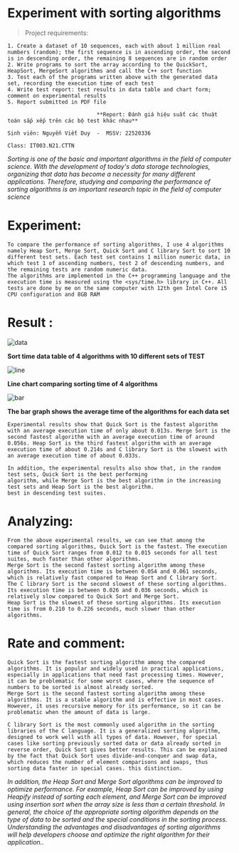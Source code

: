# Experiment with sorting algorithms

> Project requirements: 
```
1. Create a dataset of 10 sequences, each with about 1 million real numbers (random); the first sequence is in ascending order, the second is in descending order, the remaining 8 sequences are in random order
2. Write programs to sort the array according to the QuickSort, HeapSort, MergeSort algorithms and call the C++ sort function
3. Test each of the programs written above with the generated data set, recording the execution time of each test
4. Write test report: test results in data table and chart form; comment on experimental results
5. Report submitted in PDF file
```
                                **Report: Đánh giá hiệu suất các thuật toán sắp xếp trên các bộ test khác nhau**

`Sinh viên: Nguyễn Viết Duy  -  MSSV: 22520336`

`Class: IT003.N21.CTTN`


*Sorting is one of the basic and important algorithms in the field of computer science. With the development of today's data storage technologies, organizing that data has become a necessity for many different applications. Therefore, studying and comparing the performance of sorting algorithms is an important research topic in the field of computer science*

# Experiment:

```
To compare the performance of sorting algorithms, I use 4 algorithms namely Heap Sort, Merge Sort, Quick Sort and C library Sort to sort 10 different test sets. Each test set contains 1 million numeric data, in which test 1 of ascending numbers, test 2 of descending numbers, and the remaining tests are random numeric data.
The algorithms are implemented in the C++ programming language and the execution time is measured using the <sys/time.h> library in C++. All tests are done by me on the same computer with 12th gen Intel Core i5 CPU configuration and 8GB RAM
```

# Result :

![data](https://github.com/w1n-gl0ry/Data_Structures_and_Algotithms/blob/1a19dbb3d7d69b0e3a2249a8e1c9aca32facc362/Project1/image/result.png)

**Sort time data table of 4 algorithms with 10 different sets of TEST**





 
![line](https://github.com/w1n-gl0ry/Data_Structures_and_Algotithms/blob/1a19dbb3d7d69b0e3a2249a8e1c9aca32facc362/Project1/image/line_graph.png)

**Line chart comparing sorting time of 4 algorithms**
 
 
 
 
 
 
 
![bar](https://github.com/w1n-gl0ry/Data_Structures_and_Algotithms/blob/1a19dbb3d7d69b0e3a2249a8e1c9aca32facc362/Project1/image/bar_graph.png)

**The bar graph shows the average time of the algorithms for each data set**


```
Experimental results show that Quick Sort is the fastest algorithm with an average execution time of only about 0.013s. Merge Sort is the second fastest algorithm with an average execution time of around 0.056s. Heap Sort is the third fastest algorithm with an average execution time of about 0.214s and C library Sort is the slowest with an average execution time of about 0.033s.

In addition, the experimental results also show that, in the random test sets, Quick Sort is the best performing
algorithm, while Merge Sort is the best algorithm in the increasing test sets and Heap Sort is the best algorithm. 
best in descending test suites.
```

# Analyzing:

```
From the above experimental results, we can see that among the compared sorting algorithms, Quick Sort is the fastest. The execution time of Quick Sort ranges from 0.012 to 0.015 seconds for all test suites, much faster than other algorithms.
Merge Sort is the second fastest sorting algorithm among these algorithms. Its execution time is between 0.054 and 0.061 seconds, which is relatively fast compared to Heap Sort and C library Sort.
The C library Sort is the second slowest of these sorting algorithms. Its execution time is between 0.026 and 0.036 seconds, which is relatively slow compared to Quick Sort and Merge Sort.
Heap Sort is the slowest of these sorting algorithms. Its execution time is from 0.210 to 0.226 seconds, much slower than other algorithms.
```

# Rate and comment:
```
Quick Sort is the fastest sorting algorithm among the compared algorithms. It is popular and widely used in practical applications, especially in applications that need fast processing times. However, it can be problematic for some worst cases, where the sequence of numbers to be sorted is almost already sorted.
Merge Sort is the second fastest sorting algorithm among these algorithms. It is a stable algorithm and is effective in most cases. However, it uses recursive memory for its performance, so it can be problematic when the amount of data is large.

C library Sort is the most commonly used algorithm in the sorting libraries of the C language. It is a generalized sorting algorithm, designed to work well with all types of data. However, for special cases like sorting previously sorted data or data already sorted in reverse order, Quick Sort gives better results. This can be explained by the fact that Quick Sort uses divide-and-conquer and swap data, which reduces the number of element comparisons and swaps, thus sorting data faster in special cases. this distinction.
```

*In addition, the Heap Sort and Merge Sort algorithms can be improved to optimize performance. For example, Heap Sort can be improved by using Heapify instead of sorting each element, and Merge Sort can be improved using insertion sort when the array size is less than a certain threshold.
In general, the choice of the appropriate sorting algorithm depends on the type of data to be sorted and the special conditions in the sorting process. Understanding the advantages and disadvantages of sorting algorithms will help developers choose and optimize the right algorithm for their application..*










